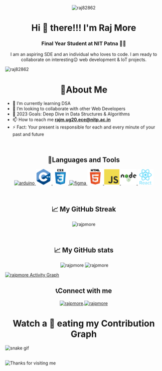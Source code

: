 <p align="center"><img src="https://github.com/Raj82862/RaJ/blob/main/46207-programmer.gif" alt="raj82862" width="250" height="250" /></a></p>
<h1 align="center">Hi 👋 there!!! I'm Raj More</h1>
<h3 align="center">Final Year Student at NIT Patna 👨‍🎓</h3>

<p align="center" >I am an aspiring SDE and an individual who loves to code. I am ready to collaborate on interesting😉 web development & IoT projects. </p>

<p align="left"> <img src="https://komarev.com/ghpvc/?username=raj82862&label=Profile%20views&color=0e75b6&style=flat" alt="raj82862" /> </p>

<h1 align="center">👦About Me</h1>

- 🌱 I’m currently learning DSA
- 👯 I’m looking to collaborate with other Web Developers
- 🥅 2023 Goals: Deep Dive in Data Structures & Algorithms
- 📫 How to reach me **rajm.ug20.ece@nitp.ac.in**
- ⚡ Fact: Your present is responsible for each and every minute of your past and future
 
<br/>
<h2 align="center">	📝Languages and Tools</h2>

<p align="center"> <a href="https://www.arduino.cc/" target="_blank"> <img src="https://cdn.worldvectorlogo.com/logos/arduino-1.svg" alt="arduino" width="50" height="50"/> </a> <a href="https://www.w3schools.com/cpp/" target="_blank"> <img src="https://raw.githubusercontent.com/devicons/devicon/master/icons/cplusplus/cplusplus-original.svg" alt="cplusplus" width="50" height="50"/> </a> <a href="https://www.w3schools.com/css/" target="_blank"> <img src="https://raw.githubusercontent.com/devicons/devicon/master/icons/css3/css3-original-wordmark.svg" alt="css3" width="50" height="50"/> </a> <a href="https://www.figma.com/" target="_blank"> <img src="https://www.vectorlogo.zone/logos/figma/figma-icon.svg" alt="figma" width="50" height="50"/> </a> <a href="https://www.w3.org/html/" target="_blank"> <img src="https://raw.githubusercontent.com/devicons/devicon/master/icons/html5/html5-original-wordmark.svg" alt="html5" width="50" height="50"/> </a> <a href="https://developer.mozilla.org/en-US/docs/Web/JavaScript" target="_blank"> <img src="https://raw.githubusercontent.com/devicons/devicon/master/icons/javascript/javascript-original.svg" alt="javascript" width="50" height="50"/> </a> <a href="https://nodejs.org" target="_blank"> <img src="https://raw.githubusercontent.com/devicons/devicon/master/icons/nodejs/nodejs-original-wordmark.svg" alt="nodejs" width="50" height="50"/> </a> <a href="https://reactjs.org/" target="_blank"> <img src="https://raw.githubusercontent.com/devicons/devicon/master/icons/react/react-original-wordmark.svg" alt="react" width="50" height="50"/></a> </p>

<br>
<h2 align="center"> 📈 My GitHub Streak</h2>
<p align="center"><img align="center" src="https://github-readme-streak-stats.herokuapp.com/?user=rajpmore&theme=radical" alt="rajpmore" /></p><br/>
<h2 align="center"> 📈 My GitHub stats</h2>

<p align="center" >&nbsp;<img align="center" src="https://github-readme-stats.vercel.app/api?username=rajpmore&show_icons=true&locale=en&theme=radical" alt="rajpmore" />
<img align="center" margin="0.5rem" src="https://github-readme-stats.vercel.app/api/top-langs?username=rajpmore&show_icons=true&locale=en&layout=compact&theme=radical" alt="rajpmore" /></p>

<a href="https://github.com/rajpmore/github-readme-activity-graph"><img border-radius="10px" alt="rajpmore Activity Graph" src="https://activity-graph.herokuapp.com/graph?username=rajpmore&bg_color=0D1117&color=5BCDEC&line=5BCDEC&point=FFFFFF&hide_border=true" /></a>

<h2 align="center">	📞Connect with me</h2>

<p align="center"> <a href="https://twitter.com/rajpmore" target="_blank"> <img align="center" src="https://raw.githubusercontent.com/rahuldkjain/github-profile-readme-generator/master/src/images/icons/Social/twitter.svg" alt="rajpmore" height="30" width="40" /> </a> <a href="https://www.linkedin.com/in/rajpmore/" target="_blank"> <img align="center" src="https://raw.githubusercontent.com/rahuldkjain/github-profile-readme-generator/master/src/images/icons/Social/linked-in-alt.svg" alt="rajpmore" height="25" width="32" /> </a> </p>
<h1 align = 'Center'>Watch a 🐍 eating my Contribution Graph</h1>

![snake gif](https://github.com/rajpmore/rajpmore/blob/output/github-contribution-grid-snake.gif)

<br>

<img height="120" alt="Thanks for visiting me" width="100%" src="https://raw.githubusercontent.com/BrunnerLivio/brunnerlivio/master/images/marquee.svg" />
